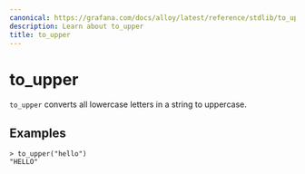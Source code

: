 ```yaml
---
canonical: https://grafana.com/docs/alloy/latest/reference/stdlib/to_upper/
description: Learn about to_upper
title: to_upper
---
```


# to_upper

`to_upper` converts all lowercase letters in a string to uppercase.

## Examples

```alloy
> to_upper("hello")
"HELLO"
```
